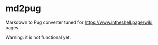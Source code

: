 # md2pug
Markdown to Pug converter tuned for https://www.intheshell.page/wiki pages.

Warning: it is not functional yet.

